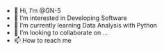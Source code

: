 - 👋 Hi, I’m @GN-5
- 👀 I’m interested in Developing Software
- 🌱 I’m currently learning Data Analysis with Python
- 💞️ I’m looking to collaborate on ...
- 📫 How to reach me 

<!---
GN-5/GN-5 is a ✨ special ✨ repository because its `README.md` (this file) appears on your GitHub profile.
You can click the Preview link to take a look at your changes.
--->
